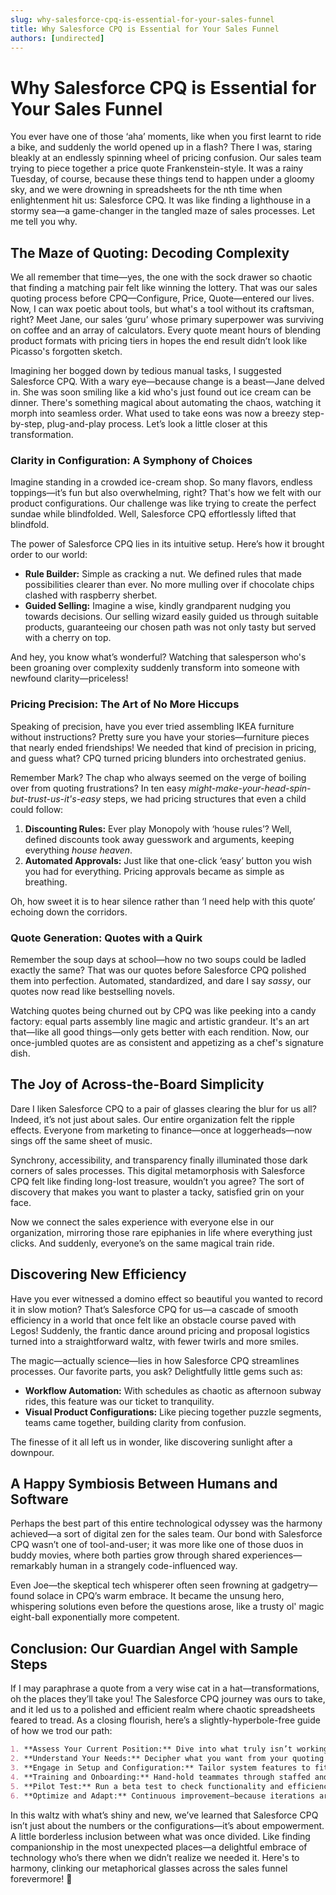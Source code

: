 ```yaml
---
slug: why-salesforce-cpq-is-essential-for-your-sales-funnel
title: Why Salesforce CPQ is Essential for Your Sales Funnel
authors: [undirected]
---
```



# Why Salesforce CPQ is Essential for Your Sales Funnel

You ever have one of those ‘aha’ moments, like when you first learnt to ride a bike, and suddenly the world opened up in a flash? There I was, staring bleakly at an endlessly spinning wheel of pricing confusion. Our sales team trying to piece together a price quote Frankenstein-style. It was a rainy Tuesday, of course, because these things tend to happen under a gloomy sky, and we were drowning in spreadsheets for the nth time when enlightenment hit us: Salesforce CPQ. It was like finding a lighthouse in a stormy sea—a game-changer in the tangled maze of sales processes. Let me tell you why.

## The Maze of Quoting: Decoding Complexity

We all remember that time—yes, the one with the sock drawer so chaotic that finding a matching pair felt like winning the lottery. That was our sales quoting process before CPQ—Configure, Price, Quote—entered our lives. Now, I can wax poetic about tools, but what's a tool without its craftsman, right? Meet Jane, our sales ‘guru’ whose primary superpower was surviving on coffee and an array of calculators. Every quote meant hours of blending product formats with pricing tiers in hopes the end result didn’t look like Picasso's forgotten sketch.

Imagining her bogged down by tedious manual tasks, I suggested Salesforce CPQ. With a wary eye—because change is a beast—Jane delved in. She was soon smiling like a kid who's just found out ice cream can be dinner. There's something magical about automating the chaos, watching it morph into seamless order. What used to take eons was now a breezy step-by-step, plug-and-play process. Let’s look a little closer at this transformation.

### Clarity in Configuration: A Symphony of Choices

Imagine standing in a crowded ice-cream shop. So many flavors, endless toppings—it’s fun but also overwhelming, right? That's how we felt with our product configurations. Our challenge was like trying to create the perfect sundae while blindfolded. Well, Salesforce CPQ effortlessly lifted that blindfold.

The power of Salesforce CPQ lies in its intuitive setup. Here’s how it brought order to our world:

- **Rule Builder:** Simple as cracking a nut. We defined rules that made possibilities clearer than ever. No more mulling over if chocolate chips clashed with raspberry sherbet.
- **Guided Selling:** Imagine a wise, kindly grandparent nudging you towards decisions. Our selling wizard easily guided us through suitable products, guaranteeing our chosen path was not only tasty but served with a cherry on top.

And hey, you know what’s wonderful? Watching that salesperson who's been groaning over complexity suddenly transform into someone with newfound clarity—priceless!

### Pricing Precision: The Art of No More Hiccups

Speaking of precision, have you ever tried assembling IKEA furniture without instructions? Pretty sure you have your stories—furniture pieces that nearly ended friendships! We needed that kind of precision in pricing, and guess what? CPQ turned pricing blunders into orchestrated genius.

Remember Mark? The chap who always seemed on the verge of boiling over from quoting frustrations? In ten easy _might-make-your-head-spin-but-trust-us-it's-easy_ steps, we had pricing structures that even a child could follow:

1. **Discounting Rules:** Ever play Monopoly with ‘house rules’? Well, defined discounts took away guesswork and arguments, keeping everything _house heaven_.
2. **Automated Approvals:** Just like that one-click ‘easy’ button you wish you had for everything. Pricing approvals became as simple as breathing.

Oh, how sweet it is to hear silence rather than ‘I need help with this quote’ echoing down the corridors.

### Quote Generation: Quotes with a Quirk

Remember the soup days at school—how no two soups could be ladled exactly the same? That was our quotes before Salesforce CPQ polished them into perfection. Automated, standardized, and dare I say _sassy_, our quotes now read like bestselling novels.

Watching quotes being churned out by CPQ was like peeking into a candy factory: equal parts assembly line magic and artistic grandeur. It's an art that—like all good things—only gets better with each rendition. Now, our once-jumbled quotes are as consistent and appetizing as a chef's signature dish.

## The Joy of Across-the-Board Simplicity

Dare I liken Salesforce CPQ to a pair of glasses clearing the blur for us all? Indeed, it’s not just about sales. Our entire organization felt the ripple effects. Everyone from marketing to finance—once at loggerheads—now sings off the same sheet of music.

Synchrony, accessibility, and transparency finally illuminated those dark corners of sales processes. This digital metamorphosis with Salesforce CPQ felt like finding long-lost treasure, wouldn’t you agree? The sort of discovery that makes you want to plaster a tacky, satisfied grin on your face.

Now we connect the sales experience with everyone else in our organization, mirroring those rare epiphanies in life where everything just clicks. And suddenly, everyone’s on the same magical train ride.

## Discovering New Efficiency

Have you ever witnessed a domino effect so beautiful you wanted to record it in slow motion? That’s Salesforce CPQ for us—a cascade of smooth efficiency in a world that once felt like an obstacle course paved with Legos! Suddenly, the frantic dance around pricing and proposal logistics turned into a straightforward waltz, with fewer twirls and more smiles.

The magic—actually science—lies in how Salesforce CPQ streamlines processes. Our favorite parts, you ask? Delightfully little gems such as:

- **Workflow Automation:** With schedules as chaotic as afternoon subway rides, this feature was our ticket to tranquility.
- **Visual Product Configurations:** Like piecing together puzzle segments, teams came together, building clarity from confusion.

The finesse of it all left us in wonder, like discovering sunlight after a downpour.

## A Happy Symbiosis Between Humans and Software

Perhaps the best part of this entire technological odyssey was the harmony achieved—a sort of digital zen for the sales team. Our bond with Salesforce CPQ wasn’t one of tool-and-user; it was more like one of those duos in buddy movies, where both parties grow through shared experiences—remarkably human in a strangely code-influenced way.

Even Joe—the skeptical tech whisperer often seen frowning at gadgetry—found solace in CPQ’s warm embrace. It became the unsung hero, whispering solutions even before the questions arose, like a trusty ol' magic eight-ball exponentially more competent.

## Conclusion: Our Guardian Angel with Sample Steps

If I may paraphrase a quote from a very wise cat in a hat—transformations, oh the places they’ll take you! The Salesforce CPQ journey was ours to take, and it led us to a polished and efficient realm where chaotic spreadsheets feared to tread. As a closing flourish, here’s a slightly-hyperbole-free guide of how we trod our path:

```markdown
1. **Assess Your Current Position:** Dive into what truly isn’t working.
2. **Understand Your Needs:** Decipher what you want from your quoting process.
3. **Engage in Setup and Configuration:** Tailor system features to fit unique business needs.
4. **Training and Onboarding:** Hand-hold teammates through staffed and virtual training.
5. **Pilot Test:** Run a beta test to check functionality and efficiency in 'live' scenarios.
6. **Optimize and Adapt:** Continuous improvement—because iterations are your friends.
```

In this waltz with what’s shiny and new, we’ve learned that Salesforce CPQ isn’t just about the numbers or the configurations—it’s about empowerment. A little borderless inclusion between what was once divided. Like finding companionship in the most unexpected places—a delightful embrace of technology who’s there when we didn’t realize we needed it. Here's to harmony, clinking our metaphorical glasses across the sales funnel forevermore! 🎉